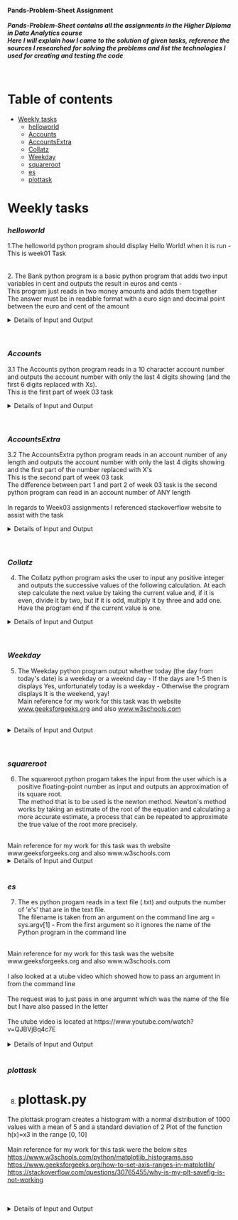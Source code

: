 **Pands-Problem-Sheet Assignment** <br /> 
<br /> 
***Pands-Problem-Sheet contains all the assignments in the Higher Diploma in Data Analytics course*** <br /> 
***Here I will explain how I came to the solution of given tasks, reference the sources I researched for solving the problems and list the technologies I used for creating and testing the code*** <br />
<br />
<br />

# Table of contents
* [Weekly tasks](#weekly-tasks)
    * [helloworld](#helloworld)
    * [Accounts](#accounts)
    * [AccountsExtra](#accountsextra)
    * [Collatz](#collatz)
    * [Weekday](#weekday)
    * [squareroot](#squareroot)
    * [es](#es)
    * [plottask](#plottask)


  


Weekly tasks
======
### ***helloworld***

  
1.The helloworld python program should  display Hello World! when it is run - This is week01 Task <br /> 
<br />
<br />
2. The Bank python program is a basic python program that adds two input variables in cent and outputs the result in euros and cents -<br /> 
   This program just reads in two money amounts and adds them together <br />
   The answer must be in readable format with a euro sign and decimal point between the euro and cent of the amount    <br />
   <details>
           <summary>Details of Input and Output</summary>
           <p>
   <br />
   <br />
   amount1 = int(input('Enter amount1(in cent):')) = 1566 - User must enter an integer    <br /> 
   <br />
   amount2 = int(input('Enter amount2(in cent):')) 23 - User must enter an integer    <br />
   <br />
   Then set up a new variable to calculate the amount in cents <br />
   <br />
   Then print the output <br />
   <br />
   print (f' The sum of  of {amount1} and {amount2}  is €{amountAsFormattedString}') = €15.89 <br />
</p>
</details>
<br />
<br />

### ***Accounts***          
             
3.1 The Accounts python program reads in a 10 character account number and outputs the account number with only the last 4 digits showing (and the first 6 digits replaced with Xs).  <br />
This is the first part of week 03 task  <br />
  <details>
           <summary>Details of Input and Output</summary>
 </p> 
 The below piece of code checks firstly is the input a digit - While loop checks if not a digit program returns a message 'Enter only Numbers'<br /> 
 <br /> 
 Elif checks if the input is 10 characters in length <br /> 
 <br /> 
 If not program display message 'Account number must be 10 digits  <br /> 
 <br />
 <br />
 The below piece of code loops around until a valid number is input
 
while True:<br />
    number = input("Please enter your 10 digit account number:")<br />
    if not number.isdigit(): # check if a string contains a number with .isdigit()<br />
        print ("Enter only numbers\n")<br />
        continue<br />
    elif len(number) != 10:<br />
        print ("Account number must be 10 digits\n")<br />
        continue<br />
    else: <br />
        break<br />
 <br />
 <br />
 </p>
</details>
<br />
<br />

### ***AccountsExtra***   

3.2 The AccountsExtra python program reads in an account number of any length and outputs the account number with only the last 4 digits showing and the first part of the number replaced with X's  <br />
This is the second part of week 03 task  <br />
The difference between part 1 and part 2 of week 03 task is the second python program can read in an account number of ANY length
<br />
<br />
In regards to Week03 assignments I referenced stackoverflow website to assist with the task   <br />
<details>
           <summary>Details of Input and Output</summary>
 </p> 
 
 The below piece of code checks firstly is the input a digit - If not a digit program returns a message 'Enter only Numbers'<br />
 while True:  - Keep looping through until the user enters a number - Not checking length of number as in part 1 of the task <br />
    number = input("Please enter your account number:")<br />
    if not number.isdigit(): # check if a string contains a number with .isdigit()<br />
        print ("Enter only numbers\n")<br />
        continue<br />
    else: <br />
        break<br />
credit = (number)

Once the input is validated as being correct -  A digit must be entered
Only the last 4 digits of the number will appear - whatever the length of the input only the last 4 numbers will appear - The others will be masked as X's<br />
<br />
s = credit[-4:].rjust(len(credit), 'X')<br />
<br /> 
Print the new variable which is (s)<br /> ![Histogram - Week 08 Task](https://user-images.githubusercontent.com/123590406/226714350-59ec0d1f-826b-4773-86d2-ba9c0ce95bc5.png)

<br /> 
print(s)<br /> 
<br />
<br />
</p>
</details>
<br />
<br />

### ***Collatz*** 

4. The Collatz python program  asks the user to input any positive integer and outputs the successive values of the following calculation.
At each step calculate the next value by taking the current value and, if it is even, divide it by two, 
but if it is odd, multiply it by three and add one.
Have the program end if the current value is one. <br />
 <details>
           <summary>Details of Input and Output</summary>
 </p> 
<br />
User is asked to enter a positive number/integer - 
<br />
<br />
There is some error handling in this program and I referenced stackoverflow (https://stackoverflow.com/questions/4097461/printing-out-actual-error-message-for-valueerror) and also W3schools for formatting of the query <br />
<br />
If the user inputs a negative number or a string the program throws a warning message back to the user <br />
<br />
If number is not divisable by 2 then it is odd - Multiply by 3 and add 1 <br />
<br />
If number is divisable by 2 then it is even so then the program will divide by 2<br />
<br />
This loop will continue until the value is 1 then the program ends<br />
<br />
</p>
</details>
<br />
<br />

### ***Weekday*** 


5. The Weekday python program output whether today (the day from today's date) is a weekday or a weeknd day - If the days are 1-5 then is displays Yes, unfortunately today is a weekday - Otherwise the program displays It is the weekend, yay! <br />
Main reference for my work for this task was th website www.geeksforgeeks.org and also www.w3schools.com <br />
<br />
<details>
           <summary>Details of Input and Output</summary>
</p> 

<br />
<br />

Import datetime function to get todays day <br />

Setting today as the daynumber - Monday is 1, Tuesday is 2 etc <br />

dayno = datetime.datetime.today().weekday()<br />
<br />
<br />
if dayno < 5:<br />
    print ("Yes, unfortunately today is a weekday")<br />
else:  # 5 Sat, 6 Sun<br />
    print ("It is the weekend, yay!")<br />
</p>
</details>
<br />
<br />

### ***squareroot*** 

6. The squareroot python progam takes the input from the user which is a positive floating-point number as input and outputs an approximation of its square root. <br />The method that is to be used is the newton method. Newton's method works by taking an estimate of the root of the equation and calculating a more accurate estimate, a process that can be repeated to approximate the true value of the root more precisely. <br />
<br />
Main reference for my work for this task was th website www.geeksforgeeks.org and also www.w3schools.com
<br />
<details>
           <summary>Details of Input and Output</summary>
</p> 

There is an inbuilt function in Python which can calculate the square root we were tasked to create our own function using Newtons method<br />
<br />
<br />
#Newton’s Method is described below: <br />
Let N be any number then the square root of N can be given by the formula: <br />
root = 0.5 * (X + (N / X)) where X is any guess which can be assumed to be N or 1. <br />
<br />
<br />   
The name of the function is sqrt
<br />   
Assuming the sqrt of n as n only <br /> 
Assign X to the N itself.<br /> 
<br /> 
<br /> 
x = n
<br /> 
<br /> 
To count the number of iterations/loops<br /> 
Start a loop and keep calculating the root which will surely move towards the correct square root of N<br /> 
<br /> 
<br /> 
    count = 0<br /> 
 <br /> 
 <br /> 
    while (1) :<br /> 
        count += 1<br /> 
        <br /> 
        <br /> 
 
     Calculate more closed x   <br /> 
        <br /> 
        <br /> 
        root = 0.5 * (x + (n / x))<br /> 
 <br /> 
 <br />         
Check for the difference between the assumed X and calculated root, if not yet inside tolerance then update root and continue <br /> 
If the calculated root comes inside the tolerance allowed then break out of the loop <br /> 
<br /> 
<br />
</details>
<br />

### ***es*** 

7. The es python progam reads in a text file (.txt) and outputs the number of  'e's' that are in the text file.<br />
The filename is taken from an argument on the command line arg = sys.argv[1] - From the first argument so it ignores the name of the 
Python program in the command line <br />
<br />
Main reference for my work for this task was the website www.geeksforgeeks.org and also www.w3schools.com <br /> 
<br /> 
I also looked at a utube video which showed how to pass an argument in from the command line <br /> 
<br /> 
The request was to just pass in one argumnt which was the name of the file but I have also passed in the letter<br /> 
<br /> 
The utube video is located at https://www.youtube.com/watch?v=QJBVjBq4c7E
<br />
<br />
<details>
           <summary>Details of Input and Output</summary>
</p> 
<br />
<br />
Import sys in order to pass an argument from the command line   <br />
I am going to pass in two arguments here<br />
<br />
1. is the name of the file (arg) and
<br />
2. is the letter that will be searched for(letter) <br />
<br />
There is also some error handling done in the script - If the filename does not exist it warns the user to enter another filename <br />
<br />
This is done by importing the os function  <br /> 
<br /> 
<br />
</details>
<br />

### ***plottask***   

8. # plottask.py 
The plottask program creates a histogram with a normal distribution of 1000 values with a mean of 5 and a standard deviation of 2
Plot of the function  h(x)=x3 in the range [0, 10] <br />
<br /> 
Main reference for my work for this task were the below sites<br /> 
https://www.w3schools.com/python/matplotlib_histograms.asp<br /> 
https://www.geeksforgeeks.org/how-to-set-axis-ranges-in-matplotlib/<br /> 
https://stackoverflow.com/questions/30765455/why-is-my-plt-savefig-is-not-working <br /> 
<br /> 
<br /> 
<details>
           <summary>Details of Input and Output</summary>
</p> 
<br />
<br />
***Import Numpy and Matplotlib***
   <br />
Import Numpy to create arrays and mathmatical functions<br />
<br />
Import matplotlib to create visualisations in Python<br />
<br />
1. Create an array using Numpy - Array from 0-11<br />
xpoints = np.array(range(0, 11))<br />
<br />
2.  Y Axis is the Cube of the value on the X Axis<br />
ypoints = xpoints ** 3    <br />
<br />
3.Plot the points add the colour - Also the legend <br />
plt.plot(xpoints, ypoints, color='r', label = "x cubed")
<br />
<br />
4. Set the values - Mean, Std Deviation and Total<br />
<br />
Mean = 5<br />
StdDev = 2<br />
Total = 1000  <br />
 <br />
5. Code is entered below so that the "random" numbers are the same each time<br />
<br />
np.random.seed(1)<br />
<br />
6. Set titles and labels and create histogram through matplotlib<br />
<br />
plt.title("Week 08 Task - Programming and Scripting", color='black')<br />
<br />
plt.xlabel("X = Range 0-10") # Label for X Axis<br />
<br />
plt.ylabel("Y = X Cubed") # Label for Y Axis<br />
<br />
plt.legend() # Show the Legend<br />
<br />
plt.grid() # Show gridlines on Histogram<br />
<br />
plt.hist(x) # Histogram<br />
<br />
plt.savefig('plottask.png') # Save to PNG file<br />
<br />
plt.show() # Show must be after the savfig or it comes out blank<br />

Output as shown below.

![plottask](https://user-images.githubusercontent.com/123590406/226714468-582f2977-1a4d-4b16-a119-9f161105e1ac.png)
